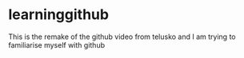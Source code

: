 # learninggithub
This is the remake of the github video from telusko and I am trying to familiarise  myself with github
